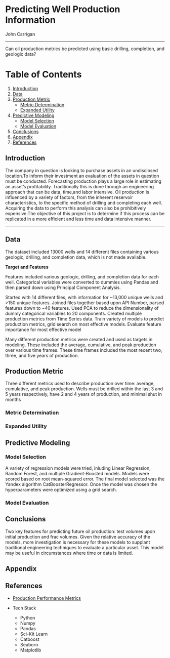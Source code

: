 # Predicting Well Production Information

John Carrigan

--- 
Can oil production metrics be predicted using basic drilling, completion, and geologic data?

# Table of Contents

1. [Introduction](#introduction)
2. [Data](#data)
3. [Production Metric](#production-metric)
    * [Metric Determination](#metric-determination)
    * [Expanded Utility](#expanded-utility)
4. [Predictive Modeling](#predictive-modeling)
    * [Model Selection](#model-selection)
    * [Model Evaluation](#model-evaluation)
5. [Conclusions](#conclusions)
6. [Appendix](#appendix)
7. [References](#references)





## Introduction

 The company in question is looking to purchase assets in an undisclosed location.To inform their investment an evaluation of the assets in question must be conducted. Forecasting production plays a large role in estimating an asset’s profitability. Traditionally this is done through an engineering approach that can be data, time,and labor intensive. Oil production is influenced by a variety of factors, from the inherent reservoir characteristics, to the specific method of drilling and completing each well. Acquiring the data to perform this analysis can also be prohibitively expensive.The objective of this project is to determine if this process can be replicated in a more efficient and less time and data intensive manner.

---

## Data

The dataset included 13000 wells and 14 different files containing various geologic, drilling, and completion data, which is not made available.  

**Target and Features**

  Features included various geologic, drilling, and completion data for each well. Categorical variables were converted to dummies using Pandas and then parsed down using Principal Component Analysis.
  
  Started with 14 different files, with information for ~13,000 unique wells and >150 unique features. Joined files together based upon API Number, parsed features down to ~40 features. Used PCA to reduce the dimensionality of dummy categorical variables to 20 components.
Created multiple production metrics from Time Series data. Train variety of models to predict production metrics, grid search on most effective models. Evaluate feature importance for most effective model
  
  Many different production metrics were created and used as targets in modeling. These included the average, cumulative, and peak production over various time frames. These time frames included the most recent two, three, and five years of production. 

## Production Metric

Three different metrics used to describe production over time: average, cumulative, and peak production. Wells must be drilled within the last 3 and 5 years respectively, have 2 and 4 years of production, and minimal shut in months

### Metric Determination

### Expanded Utility 

## Predictive Modeling

### Model Selection

A variety of regression models were tried, inluding Linear Regression, Random Forest, and multiple Gradient-Boosted models. Models were scored based on root mean-squared error. The final model selected was the Yandex algorithm CatBoosterRegressor. Once the model was chosen the hyperparameters were optimized using a grid search. 

### Model Evaluation

## Conclusions

Two key features for predicting future oil production: test volumes upon initial
production and frac volumes. Given the relative accuracy of the models, more investigation is necessary for these models to supplant traditional engineering techniques to evaluate a particular asset. This model may be useful in circumstances where time or data is limited.




## Appendix

## References

  * [Production Performance Metrics](http://www.verdazo.com/blog/what-production-performance-measure-should-i-use/)

* Tech Stack
   * Python
   * Numpy
   * Pandas
   * Sci-Kit Learn
   * Catboost
   * Seaborn
   * Matplotlib
